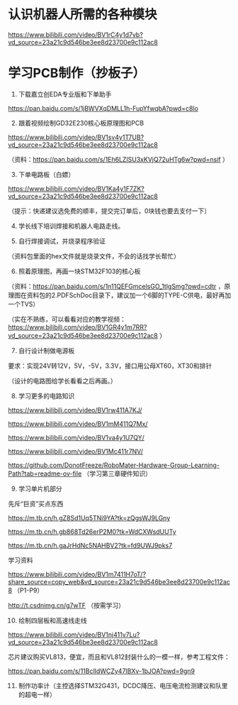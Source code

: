 # 认识机器人所需的各种模块

https://www.bilibili.com/video/BV1rC4y1d7vb?vd_source=23a21c9d546be3ee8d23700e9c112ac8

# 学习PCB制作（抄板子）

1. 下载嘉立创EDA专业版和下单助手

https://pan.baidu.com/s/1jBWVXqDMLL1h-FupYfwqbA?pwd=c8lo

2. 跟着视频绘制GD32E230核心板原理图和PCB

https://www.bilibili.com/video/BV1sv4y1T7UB?vd_source=23a21c9d546be3ee8d23700e9c112ac8

（资料：https://pan.baidu.com/s/1Eh6LZlSU3xKVjQ72uHTg6w?pwd=nsif ）

3. 下单电路板（白嫖）

https://www.bilibili.com/video/BV1Ka4y1F7ZK?vd_source=23a21c9d546be3ee8d23700e9c112ac8

（提示：快递建议选免费的顺丰，提交完订单后，0块钱也要去支付一下）

4. 学长线下培训焊接和机器人电路走线。

5. 自行焊接调试，并烧录程序验证

（资料包里面的hex文件就是烧录文件，不会的话找学长帮忙）

6. 照着原理图，再画一块STM32F103的核心板

（资料：https://pan.baidu.com/s/1n11QEFGmcelsGO_1tlgSmg?pwd=cdtr ，原理图在资料包的2.PDFSchDoc目录下，建议加一个6脚的TYPE-C供电，最好再加一个TVS）

（实在不熟练，可以看看对应的教学视频：https://www.bilibili.com/video/BV1GR4y1m7RR?vd_source=23a21c9d546be3ee8d23700e9c112ac8 ）

7. 自行设计制做电源板

要求：实现24V转12V，5V，-5V，3.3V，接口用公母XT60，XT30和排针

（设计的电路图给学长看看之后再画。）

8. 学习更多的电路知识

https://www.bilibili.com/video/BV1rw411A7KJ/

https://www.bilibili.com/video/BV1mM411Q7Mx/

https://www.bilibili.com/video/BV1va4y1U7QY/

https://www.bilibili.com/video/BV1Mc411r7NV/

https://github.com/DonotFreeze/RoboMater-Hardware-Group-Learning-Path?tab=readme-ov-file （学习第三章硬件知识）

9. 学习单片机部分

先斥“巨资”买点东西

https://m.tb.cn/h.gZ8Sd1Uq5TNi9YA?tk=zQgsWJ9LGny

https://m.tb.cn/h.gb868Td26erP2M0?tk=WdCXWsdUUTy

https://m.tb.cn/h.gaJrHdNc5NAHBV2?tk=fd9UWJ9pks7

学习资料

https://www.bilibili.com/video/BV1m7411H7oT/?share_source=copy_web&vd_source=23a21c9d546be3ee8d23700e9c112ac8 （P1-P9）

http://t.csdnimg.cn/g7wTF （按需学习）

10. 绘制四层板和高速线走线

https://www.bilibili.com/video/BV1nj411v7Lu?vd_source=23a21c9d546be3ee8d23700e9c112ac8

芯片建议购买VL813，便宜，而且和VL812封装什么的一模一样，参考工程文件：

https://pan.baidu.com/s/11BclIdWCZy47IBXv-1bJOA?pwd=9gn9

11. 制作功率计（主控选择STM32G431，DCDC降压、电压电流检测建议和队里的超电一样）
